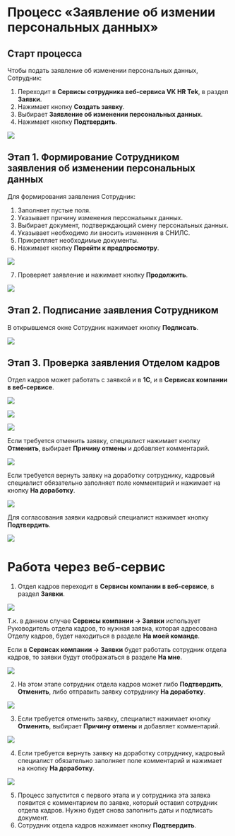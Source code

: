 # Процесс «Заявление об измении персональных данных»

## Старт процесса

Чтобы подать заявление об изменении персональных данных, Сотрудник:
1. Переходит в **Сервисы сотрудника веб-сервиса VK HR Tek**, в раздел **Заявки**.
2. Нажимает кнопку **Создать заявку**.
3. Выбирает **Заявление об изменении персональных данных**.
4. Нажимает кнопку **Подтвердить**.

![](./assets/1.png)

## Этап 1. Формирование Сотрудником заявления об изменении персональных данных

Для формирования заявления Сотрудник:

1. Заполняет пустые поля.
2. Указывает причину изменения персональных данных.
3. Выбирает документ, подтверждающий смену персональных данных.
4. Указывает необходимо ли вносить изменения в СНИЛС.
5. Прикрепляет необходимые документы.
6. Нажимает кнопку **Перейти к предпросмотру**.

![](./assets/2.png)

7. Проверяет заявление и нажимает кнопку **Продолжить**.

![](./assets/3.png)

## Этап 2. Подписание заявления Сотрудником

В открывшемся окне Сотрудник нажимает кнопку **Подписать**.

![](./assets/4.png)

## Этап 3. Проверка заявления Отделом кадров

Отдел кадров может работать с заявкой и в **1С**, и в **Сервисах компании в веб-сервисе**.

![](./assets/5.png)

![](./assets/6.png)

![](./assets/7.png)

Если требуется отменить заявку, специалист нажимает кнопку **Отменить**, выбирает **Причину отмены** и добавляет комментарий.

![](./assets/8.png)


Если требуется вернуть заявку на доработку сотруднику, кадровый специалист обязательно заполняет поле комментарий и нажимает на кнопку **На доработку**.

![](./assets/9.png)

Для согласования заявки кадровый специалист нажимает кнопку **Подтвердить**.

![](./assets/10.png)

# Работа через веб-сервис

1. Отдел кадров переходит в **Сервисы компании в веб-сервисе**, в раздел **Заявки**.

![](./assets/11.png)

<warn>

Т.к. в данном случае **Сервисы компании → Заявки** использует Руководитель отдела кадров, то нужная заявка, которая адресована Отделу кадров, будет находиться в разделе **На моей команде**.

Если в **Сервисах компании → Заявки** будет работать сотрудник отдела кадров, то заявки будут отображаться в разделе **На мне**.

</warn>

![](./assets/12.png)

2. На этом этапе сотрудник отдела кадров может либо **Подтвердить**, **Отменить**, либо отправить заявку сотруднику **На доработку**.

![](./assets/13.png)

3. Если требуется отменить заявку, специалист нажимает кнопку **Отменить**, выбирает **Причину отмены** и добавляет комментарий.

![](./assets/14.png)

4. Если требуется вернуть заявку на доработку сотруднику, кадровый специалист обязательно заполняет поле комментарий и нажимает на кнопку **На доработку**.

![](./assets/15.png)

5. Процесс запустится с первого этапа и у сотрудника эта заявка появится с комментарием по заявке, который оставил сотрудник отдела кадров. Нужно будет снова заполнить даты и подписать документ.
4. Сотрудник отдела кадров нажимает кнопку **Подтвердить**.